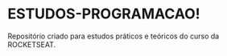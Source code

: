 # ESTUDOS-PROGRAMACAO!
Repositório criado para estudos práticos e teóricos do curso da ROCKETSEAT.
 
